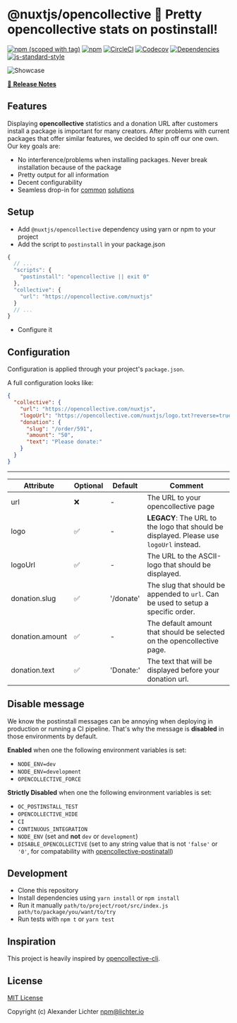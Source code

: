 # @nuxtjs/opencollective 🤝 Pretty opencollective stats on postinstall!
[![npm (scoped with tag)](https://img.shields.io/npm/v/@nuxtjs/opencollective/latest.svg?style=flat-square)](https://npmjs.com/package/@nuxtjs/opencollective)
[![npm](https://img.shields.io/npm/dt/@nuxtjs/opencollective.svg?style=flat-square)](https://npmjs.com/package/@nuxtjs/opencollective)
[![CircleCI](https://img.shields.io/circleci/project/github/nuxt/opencollective.svg?style=flat-square)](https://circleci.com/gh/nuxt/opencollective)
[![Codecov](https://img.shields.io/codecov/c/github/nuxt/opencollective.svg?style=flat-square)](https://codecov.io/gh/nuxt/opencollective)
[![Dependencies](https://david-dm.org/nuxt/opencollective/status.svg?style=flat-square)](https://david-dm.org/nuxt/opencollective)
[![js-standard-style](https://img.shields.io/badge/code_style-standard-brightgreen.svg?style=flat-square)](http://standardjs.com)

![Showcase](https://i.imgur.com/PZqyT3x.jpg)

>

[📖 **Release Notes**](./CHANGELOG.md)

## Features

Displaying **opencollective** statistics and a donation URL after customers install a package
is important for many creators. After problems with current packages that offer similar
features, we decided to spin off our one own. Our key goals are:

* No interference/problems when installing packages. Never break installation because of the package
* Pretty output for all information
* Decent configurability
* Seamless drop-in for [common](https://github.com/opencollective/opencollective-cli) [solutions](https://github.com/opencollective/opencollective-postinstall)

## Setup

- Add `@nuxtjs/opencollective` dependency using yarn or npm to your project
- Add the script to `postinstall` in your package.json

```js
{
  // ...
  "scripts": {
    "postinstall": "opencollective || exit 0"
  },
  "collective": {
    "url": "https://opencollective.com/nuxtjs"
  }
  // ...
}
```

- Configure it

## Configuration

Configuration is applied through your project's `package.json`.

A full configuration looks like:

```json
{
  "collective": {
    "url": "https://opencollective.com/nuxtjs",
    "logoUrl": "https://opencollective.com/nuxtjs/logo.txt?reverse=true&variant=variant2",
    "donation": {
      "slug": "/order/591",
      "amount": "50",
      "text": "Please donate:"
    }
  }
}
```

---

| Attribute | Optional | Default | Comment |
| ---    |   ---   | ---   | --- |
| url | ❌  | - | The URL to your opencollective page
| logo | ✅  | - | **LEGACY**: The URL to the logo that should be displayed. Please use `logoUrl` instead.
| logoUrl | ✅  | - | The URL to the ASCII-logo that should be displayed.
| donation.slug | ✅  | '/donate' | The slug that should be appended to `url`. Can be used to setup a specific order.
| donation.amount | ✅  | - | The default amount that should be selected on the opencollective page.
| donation.text | ✅  | 'Donate:' | The text that will be displayed before your donation url.

## Disable message

We know the postinstall messages can be annoying when deploying in
production or running a CI pipeline. That's why the message is
**disabled** in those environments by default.

**Enabled** when one the following environment variables is set:

* `NODE_ENV=dev`
* `NODE_ENV=development`
* `OPENCOLLECTIVE_FORCE`

**Strictly Disabled** when one the following environment variables is set:

- `OC_POSTINSTALL_TEST`
- `OPENCOLLECTIVE_HIDE`
- `CI`
- `CONTINUOUS_INTEGRATION`
- `NODE_ENV` (set and **not** `dev` or `development`)
- `DISABLE_OPENCOLLECTIVE` (set to any string value that is not `'false'` or `'0'`,
  for compatability with
  [opencollective-postinatall](https://github.com/opencollective/opencollective-postinstall))

## Development

- Clone this repository
- Install dependencies using `yarn install` or `npm install`
- Run it manually `path/to/project/root/src/index.js path/to/package/you/want/to/try`
- Run tests with `npm t` or `yarn test`

## Inspiration

This project is heavily inspired by [opencollective-cli](https://github.com/opencollective/opencollective-cli).

## License

[MIT License](./LICENSE)

Copyright (c) Alexander Lichter <npm@lichter.io>
